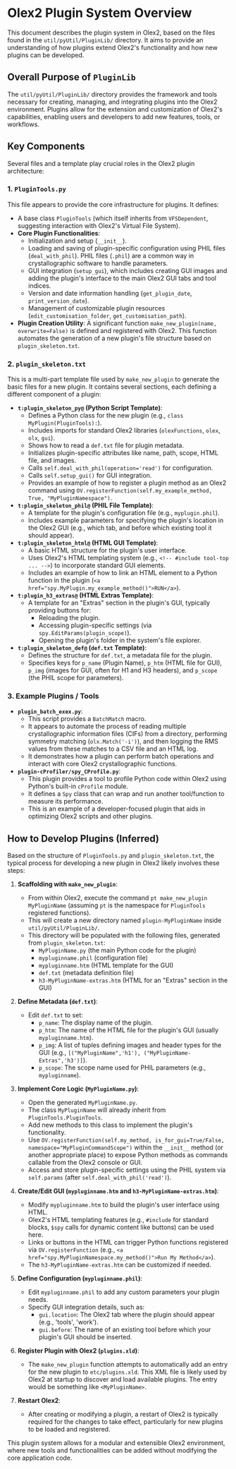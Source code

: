 # Olex2 Plugin System Overview

This document describes the plugin system in Olex2, based on the files found in the `util/pyUtil/PluginLib/` directory. It aims to provide an understanding of how plugins extend Olex2's functionality and how new plugins can be developed.

## Overall Purpose of `PluginLib`

The `util/pyUtil/PluginLib/` directory provides the framework and tools necessary for creating, managing, and integrating plugins into the Olex2 environment. Plugins allow for the extension and customization of Olex2's capabilities, enabling users and developers to add new features, tools, or workflows.

## Key Components

Several files and a template play crucial roles in the Olex2 plugin architecture:

### 1. `PluginTools.py`

This file appears to provide the core infrastructure for plugins. It defines:
*   A base class `PluginTools` (which itself inherits from `VFSDependent`, suggesting interaction with Olex2's Virtual File System).
*   **Core Plugin Functionalities**:
    *   Initialization and setup (`__init__`).
    *   Loading and saving of plugin-specific configuration using PHIL files (`deal_with_phil`). PHIL files (`.phil`) are a common way in crystallographic software to handle parameters.
    *   GUI integration (`setup_gui`), which includes creating GUI images and adding the plugin's interface to the main Olex2 GUI tabs and tool indices.
    *   Version and date information handling (`get_plugin_date`, `print_version_date`).
    *   Management of customizable plugin resources (`edit_customisation_folder`, `get_customisation_path`).
*   **Plugin Creation Utility**: A significant function `make_new_plugin(name, overwrite=False)` is defined and registered with Olex2. This function automates the generation of a new plugin's file structure based on `plugin_skeleton.txt`.

### 2. `plugin_skeleton.txt`

This is a multi-part template file used by `make_new_plugin` to generate the basic files for a new plugin. It contains several sections, each defining a different component of a plugin:

*   **`t:plugin_skeleton_py@` (Python Script Template)**:
    *   Defines a Python class for the new plugin (e.g., `class MyPlugin(PluginTools):`).
    *   Includes imports for standard Olex2 libraries (`olexFunctions`, `olex`, `olx`, `gui`).
    *   Shows how to read a `def.txt` file for plugin metadata.
    *   Initializes plugin-specific attributes like name, path, scope, HTML file, and images.
    *   Calls `self.deal_with_phil(operation='read')` for configuration.
    *   Calls `self.setup_gui()` for GUI integration.
    *   Provides an example of how to register a plugin method as an Olex2 command using `OV.registerFunction(self.my_example_method, True, "MyPluginNamespace")`.
*   **`t:plugin_skeleton_phil@` (PHIL File Template)**:
    *   A template for the plugin's configuration file (e.g., `myplugin.phil`).
    *   Includes example parameters for specifying the plugin's location in the Olex2 GUI (e.g., which tab, and before which existing tool it should appear).
*   **`t:plugin_skeleton_html@` (HTML GUI Template)**:
    *   A basic HTML structure for the plugin's user interface.
    *   Uses Olex2's HTML templating system (e.g., `<!-- #include tool-top ... -->`) to incorporate standard GUI elements.
    *   Includes an example of how to link an HTML element to a Python function in the plugin (`<a href="spy.MyPlugin.my_example_method()">RUN</a>`).
*   **`t:plugin_h3_extras@` (HTML Extras Template)**:
    *   A template for an "Extras" section in the plugin's GUI, typically providing buttons for:
        *   Reloading the plugin.
        *   Accessing plugin-specific settings (via `spy.EditParams(plugin_scope)`).
        *   Opening the plugin's folder in the system's file explorer.
*   **`t:plugin_skeleton_def@` (`def.txt` Template)**:
    *   Defines the structure for `def.txt`, a metadata file for the plugin.
    *   Specifies keys for `p_name` (Plugin Name), `p_htm` (HTML file for GUI), `p_img` (images for GUI, often for H1 and H3 headers), and `p_scope` (the PHIL scope for parameters).

### 3. Example Plugins / Tools

*   **`plugin_batch_exex.py`**:
    *   This script provides a `BatchMatch` macro.
    *   It appears to automate the process of reading multiple crystallographic information files (CIFs) from a directory, performing symmetry matching (`olx.Match('-i')`), and then logging the RMS values from these matches to a CSV file and an HTML log.
    *   It demonstrates how a plugin can perform batch operations and interact with core Olex2 crystallographic functions.
*   **`plugin-cProfiler/spy_CProfile.py`**:
    *   This plugin provides a tool to profile Python code within Olex2 using Python's built-in `cProfile` module.
    *   It defines a `Spy` class that can wrap and run another tool/function to measure its performance.
    *   This is an example of a developer-focused plugin that aids in optimizing Olex2 scripts and other plugins.

## How to Develop Plugins (Inferred)

Based on the structure of `PluginTools.py` and `plugin_skeleton.txt`, the typical process for developing a new plugin in Olex2 likely involves these steps:

1.  **Scaffolding with `make_new_plugin`**:
    *   From within Olex2, execute the command `pt make_new_plugin MyPluginName` (assuming `pt` is the namespace for `PluginTools` registered functions).
    *   This will create a new directory named `plugin-MyPluginName` inside `util/pyUtil/PluginLib/`.
    *   This directory will be populated with the following files, generated from `plugin_skeleton.txt`:
        *   `MyPluginName.py` (the main Python code for the plugin)
        *   `mypluginname.phil` (configuration file)
        *   `mypluginname.htm` (HTML template for the GUI)
        *   `def.txt` (metadata definition file)
        *   `h3-MyPluginName-extras.htm` (HTML for an "Extras" section in the GUI)

2.  **Define Metadata (`def.txt`)**:
    *   Edit `def.txt` to set:
        *   `p_name`: The display name of the plugin.
        *   `p_htm`: The name of the HTML file for the plugin's GUI (usually `mypluginname.htm`).
        *   `p_img`: A list of tuples defining images and header types for the GUI (e.g., `[("MyPluginName",'h1'), ("MyPluginName-Extras",'h3')]`).
        *   `p_scope`: The scope name used for PHIL parameters (e.g., `mypluginname`).

3.  **Implement Core Logic (`MyPluginName.py`)**:
    *   Open the generated `MyPluginName.py`.
    *   The class `MyPluginName` will already inherit from `PluginTools.PluginTools`.
    *   Add new methods to this class to implement the plugin's functionality.
    *   Use `OV.registerFunction(self.my_method, is_for_gui=True/False, namespace="MyPluginCommandScope")` within the `__init__` method (or another appropriate place) to expose Python methods as commands callable from the Olex2 console or GUI.
    *   Access and store plugin-specific settings using the PHIL system via `self.params` (after `self.deal_with_phil('read')`).

4.  **Create/Edit GUI (`mypluginname.htm` and `h3-MyPluginName-extras.htm`)**:
    *   Modify `mypluginname.htm` to build the plugin's user interface using HTML.
    *   Olex2's HTML templating features (e.g., `#include` for standard blocks, `$spy` calls for dynamic content like buttons) can be used here.
    *   Links or buttons in the HTML can trigger Python functions registered via `OV.registerFunction` (e.g., `<a href="spy.MyPluginNamespace.my_method()">Run My Method</a>`).
    *   The `h3-MyPluginName-extras.htm` can be customized if needed.

5.  **Define Configuration (`mypluginname.phil`)**:
    *   Edit `mypluginname.phil` to add any custom parameters your plugin needs.
    *   Specify GUI integration details, such as:
        *   `gui.location`: The Olex2 tab where the plugin should appear (e.g., 'tools', 'work').
        *   `gui.before`: The name of an existing tool before which your plugin's GUI should be inserted.

6.  **Register Plugin with Olex2 (`plugins.xld`)**:
    *   The `make_new_plugin` function attempts to automatically add an entry for the new plugin to `etc/plugins.xld`. This XML file is likely used by Olex2 at startup to discover and load available plugins. The entry would be something like `<MyPluginName>`.

7.  **Restart Olex2**:
    *   After creating or modifying a plugin, a restart of Olex2 is typically required for the changes to take effect, particularly for new plugins to be loaded and registered.

This plugin system allows for a modular and extensible Olex2 environment, where new tools and functionalities can be added without modifying the core application code.
